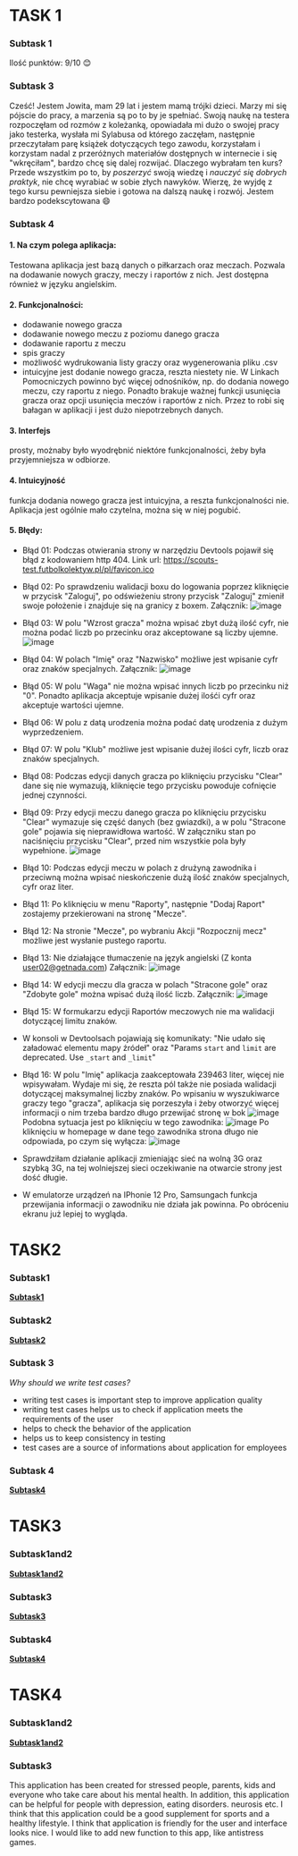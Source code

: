 # TASK 1
### Subtask 1
Ilość punktów: 9/10 :blush:
### Subtask 3
Cześć! Jestem Jowita, mam 29 lat i jestem mamą trójki dzieci. Marzy mi się pójscie do pracy, a marzenia są po to by je spełniać. Swoją naukę na testera rozpoczęłam od rozmów z koleżanką, opowiadała mi dużo o swojej pracy jako testerka, wysłała mi Sylabusa od którego zaczęłam, następnie przeczytałam parę książek dotyczących tego zawodu, korzystałam i korzystam nadal z przeróżnych materiałów dostępnych w internecie i się "wkręciłam", bardzo chcę się dalej rozwijać. Dlaczego wybrałam ten kurs? Przede wszystkim po to, by _poszerzyć_ swoją wiedzę i _nauczyć się dobrych praktyk_, nie chcę wyrabiać w sobie złych nawyków. Wierzę, że wyjdę z tego kursu pewniejsza siebie i gotowa na dalszą naukę i rozwój. Jestem bardzo podekscytowana 😄
### Subtask 4 
#### 1. Na czym polega aplikacja:
Testowana aplikacja jest bazą danych o piłkarzach oraz meczach. Pozwala na dodawanie nowych graczy, meczy i raportów z nich. Jest dostępna również w języku angielskim.
#### 2. Funkcjonalności:
- dodawanie nowego gracza
- dodawanie nowego meczu z poziomu danego gracza
- dodawanie raportu z meczu 
- spis graczy 
- możliwość wydrukowania listy graczy oraz wygenerowania pliku .csv
- intuicyjne jest dodanie nowego gracza, reszta niestety nie. W Linkach Pomocniczych powinno być więcej odnośników, np. do  dodania nowego meczu, czy raportu z niego. Ponadto brakuje ważnej funkcji usunięcia gracza oraz opcji usunięcia meczów i raportów z nich. Przez to robi się bałagan w aplikacji i jest dużo niepotrzebnych danych.
#### 3. Interfejs  
prosty, możnaby było wyodrębnić niektóre funkcjonalności, żeby była przyjemniejsza w odbiorze.
#### 4. Intuicyjność 
funkcja dodania nowego gracza jest intuicyjna, a reszta funkcjonalności nie. Aplikacja jest ogólnie mało czytelna, można się w niej pogubić. 
#### 5. Błędy:
- Błąd 01: Podczas otwierania strony w narzędziu Devtools pojawił się błąd z kodowaniem http 404. Link url: https://scouts-test.futbolkolektyw.pl/pl/favicon.ico
- Błąd 02: Po sprawdzeniu walidacji boxu do logowania poprzez kliknięcie w przycisk "Zaloguj", po odświeżeniu strony przycisk "Zaloguj" zmienił swoje położenie i znajduje się na granicy z boxem.
Załącznik: ![image](https://user-images.githubusercontent.com/115720724/198887923-9a17eef5-1009-4c20-bb5a-93beba36b0ab.png)

- Błąd 03: W polu "Wzrost gracza" można wpisać zbyt dużą ilość cyfr, nie można podać liczb po przecinku oraz akceptowane są liczby ujemne.
![image](https://user-images.githubusercontent.com/115720724/198887712-c6e7dfe9-4d7b-437e-87dc-9109a10cdede.png)

- Błąd 04: W polach "Imię" oraz "Nazwisko" możliwe jest wpisanie cyfr oraz znaków specjalnych. 
Załącznik: ![image](https://user-images.githubusercontent.com/115720724/198888589-1be343d4-a3ad-4b5b-ab1e-00d90edcdb42.png)

- Błąd 05: W polu "Waga" nie można wpisać innych liczb po przecinku niż "0". Ponadto aplikacja akceptuje wpisanie dużej ilośći cyfr oraz akceptuje wartości ujemne.
- Błąd 06: W polu z datą urodzenia można podać datę urodzenia z dużym wyprzedzeniem.
- Błąd 07: W polu "Klub" możliwe jest wpisanie dużej ilości cyfr, liczb oraz znaków specjalnych.
- Błąd 08: Podczas edycji danych gracza po kliknięciu przycisku "Clear" dane się nie wymazują, kliknięcie tego przycisku powoduje cofnięcie jednej czynności. 
- Błąd 09: Przy edycji meczu danego gracza po kliknięciu przycisku "Clear" wymazuje się część danych (bez gwiazdki), a w polu "Stracone gole" pojawia się nieprawidłowa wartość. W załączniku stan po naciśnięciu przycisku "Clear", przed nim wszystkie pola były wypełnione.
![image](https://user-images.githubusercontent.com/115720724/198889367-8b8e2e05-ec3e-4d0b-a52c-ecab8d59e1b6.png)

- Błąd 10: Podczas edycji meczu w polach z drużyną zawodnika i przeciwną można wpisać nieskończenie dużą ilość znaków specjalnych, cyfr oraz liter.
- Błąd 11: Po kliknięciu w menu "Raporty", następnie "Dodaj Raport" zostajemy przekierowani na stronę "Mecze". 
- Błąd 12: Na stronie "Mecze", po wybraniu Akcji "Rozpocznij mecz" możliwe jest wysłanie pustego raportu. 
- Błąd 13: Nie działające tłumaczenie na język angielski (Z konta user02@getnada.com)
Załącznik: ![image](https://user-images.githubusercontent.com/115720724/198888506-62a97d66-5a33-4b9d-a6d2-07d1c8da94fb.png)
- Błąd 14: W edycji meczu dla gracza w polach "Stracone gole" oraz "Zdobyte gole" można wpisać dużą ilość liczb.
Załącznik:
![image](https://user-images.githubusercontent.com/115720724/198888880-b69fbdad-850d-4cdb-9f34-871253cc2a91.png)
- Błąd 15: W formukarzu edycji Raportów meczowych nie ma walidacji dotyczącej limitu znaków.
- W konsoli w Devtoolsach pojawiają się komunikaty: "Nie udało się załadować elementu mapy źródeł" oraz "Params `start` and `limit` are deprecated. Use `_start` and `_limit`"
- Błąd 16: W polu "Imię" aplikacja zaakceptowała 239463 liter, więcej nie wpisywałam. Wydaje mi się, że reszta pól także nie posiada walidacji dotyczącej maksymalnej liczby znaków. Po wpisaniu w wyszukiwarce graczy tego "gracza", aplikacja się porzeszyła i żeby otworzyć więcej informacji o nim trzeba bardzo długo przewijać stronę w bok  ![image](https://user-images.githubusercontent.com/115720724/199312898-1c397bbe-9310-48e2-9814-d6a03e7315eb.png)
Podobna sytuacja jest po kliknięciu w tego zawodnika: ![image](https://user-images.githubusercontent.com/115720724/199313034-be9112b1-7806-465e-8f8c-a805de939b8d.png)
Po kliknięciu w homepage w dane tego zawodnika strona długo nie odpowiada, po czym się wyłącza: ![image](https://user-images.githubusercontent.com/115720724/199315509-535e8101-4e21-4842-8cad-a701b768babe.png)


- Sprawdziłam działanie aplikacji zmieniając sieć na wolną 3G oraz szybką 3G, na tej wolniejszej sieci oczekiwanie na otwarcie strony jest dość długie.
- W emulatorze urządzeń na IPhonie 12 Pro, Samsungach funkcja przewijania informacji o zawodniku nie działa jak powinna. Po obróceniu ekranu już lepiej to wygląda.

# TASK2
### Subtask1
__[Subtask1](https://docs.google.com/spreadsheets/d/1WvgNeT7zoMLT_dVXP6OGcbG25ZfNrIn3Qoo_-KSdGgU/edit?usp=sharing)__

### Subtask2
__[Subtask2](https://docs.google.com/spreadsheets/d/17aXryVwC_KJjK_7fEQuUaFH9VVKCezWeL1D1ATz1mZs/edit?usp=sharing)__

### Subtask 3

_Why should we write test cases?_
- writing test cases is important step to improve application quality
- writing test cases helps us to check if application meets the requirements of the user
- helps to check the behavior of the application
- helps us to keep consistency in testing
- test cases are a source of informations about application for employees

### Subtask 4
__[Subtask4](https://docs.google.com/spreadsheets/d/1uEOFUuitIedHFeNPdvG4jfgqO08rtomRUYHuNR1Rowo/edit?usp=sharing)__

# TASK3
### Subtask1and2
__[Subtask1and2](https://docs.google.com/spreadsheets/d/19OnQ9t3O9w3JdfsiuvQA0RNu8N6oGHDR3pL6XjfZ5iU/edit?usp=sharing)__
### Subtask3
__[Subtask3](https://docs.google.com/document/d/1hhjrp0n0Ihc8Z-Ac1N18rPhC7kWsmeCB4l8BnpVBySc/edit?usp=sharing)__
### Subtask4
__[Subtask4](https://docs.google.com/spreadsheets/d/1trzIb7EJdjzk6x9bkMN0su0mnncNOVoKCWpnPeS5vZI/edit?usp=sharing)__

# TASK4
### Subtask1and2
__[Subtask1and2](https://docs.google.com/spreadsheets/d/17WN1m9REmA11eijGD58Y2FtpVVNW4LAXqQRk99-HvD0/edit?usp=sharing)__

### Subtask3

This application has been created for stressed people, parents, kids and everyone who take care about his mental health. In addition, this application can be helpful for people with depression, eating disorders. neurosis etc. I think that this application could be a good supplement for sports and a healthy lifestyle. I think that application is friendly for the user and interface looks nice. I would like to add new function to this app, like antistress games.

